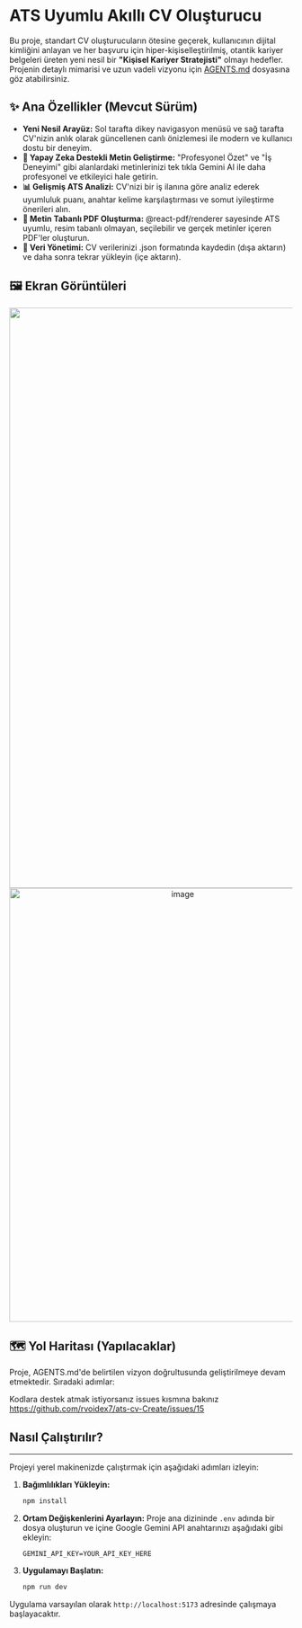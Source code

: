 # **ATS Uyumlu Akıllı CV Oluşturucu**

Bu proje, standart CV oluşturucuların ötesine geçerek, kullanıcının dijital kimliğini anlayan ve her başvuru için hiper-kişiselleştirilmiş, otantik kariyer belgeleri üreten yeni nesil bir **"Kişisel Kariyer Stratejisti"** olmayı hedefler.  
Projenin detaylı mimarisi ve uzun vadeli vizyonu için [AGENTS.md](http://docs.google.com/AGENTS.md) dosyasına göz atabilirsiniz.





## **✨ Ana Özellikler (Mevcut Sürüm)**

* **Yeni Nesil Arayüz:** Sol tarafta dikey navigasyon menüsü ve sağ tarafta CV'nizin anlık olarak güncellenen canlı önizlemesi ile modern ve kullanıcı dostu bir deneyim.  
* **🤖 Yapay Zeka Destekli Metin Geliştirme:** "Profesyonel Özet" ve "İş Deneyimi" gibi alanlardaki metinlerinizi tek tıkla Gemini AI ile daha profesyonel ve etkileyici hale getirin.  
* **📊 Gelişmiş ATS Analizi:** CV'nizi bir iş ilanına göre analiz ederek uyumluluk puanı, anahtar kelime karşılaştırması ve somut iyileştirme önerileri alın.  
* **📄 Metin Tabanlı PDF Oluşturma:** @react-pdf/renderer sayesinde ATS uyumlu, resim tabanlı olmayan, seçilebilir ve gerçek metinler içeren PDF'ler oluşturun.  
* **💾 Veri Yönetimi:** CV verilerinizi .json formatında kaydedin (dışa aktarın) ve daha sonra tekrar yükleyin (içe aktarın).

## **🖼️ Ekran Görüntüleri**

<div align="center">
<img width="1919" height="1033" alt="Ekran görüntüsü 2025-09-19 213146" src="https://github.com/user-attachments/assets/8aba5e71-7098-4ad1-b335-0ccd555b3e00" />

<img width="601" height="772" alt="image" src="https://github.com/user-attachments/assets/1f0e3898-61ff-43fd-96f4-f5a74ebbdbc4" />
</div>

## **🗺️ Yol Haritası (Yapılacaklar)**

Proje, AGENTS.md'de belirtilen vizyon doğrultusunda geliştirilmeye devam etmektedir. Sıradaki adımlar:

Kodlara destek atmak istiyorsanız issues kısmına bakınız
https://github.com/rvoidex7/ats-cv-Create/issues/15


## Nasıl Çalıştırılır?
-------
Projeyi yerel makinenizde çalıştırmak için aşağıdaki adımları izleyin:

1.  **Bağımlılıkları Yükleyin:**
    ```bash
    npm install
    ```

2.  **Ortam Değişkenlerini Ayarlayın:**
    Proje ana dizininde `.env` adında bir dosya oluşturun ve içine Google Gemini API anahtarınızı aşağıdaki gibi ekleyin:
    ```
    GEMINI_API_KEY=YOUR_API_KEY_HERE
    ```

3.  **Uygulamayı Başlatın:**
    ```bash
    npm run dev
    ```

Uygulama varsayılan olarak `http://localhost:5173` adresinde çalışmaya başlayacaktır.
